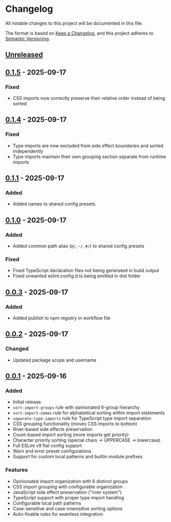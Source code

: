 # Changelog

All notable changes to this project will be documented in this file.

The format is based on [Keep a Changelog](https://keepachangelog.com/en/1.0.0/),
and this project adheres to [Semantic Versioning](https://semver.org/spec/v2.0.0.html).

## [Unreleased]

## [0.1.5] - 2025-09-17

### Fixed

- CSS imports now correctly preserve their relative order instead of being sorted

## [0.1.4] - 2025-09-17

### Fixed

- Type imports are now excluded from side effect boundaries and sorted independently
- Type imports maintain their own grouping section separate from runtime imports

## [0.1.1] - 2025-09-17

### Added

- Added names to shared config presets.

## [0.1.0] - 2025-09-17

### Added

- Added common path alias (`@/`, `~/`, `#/`) to shared config presets

### Fixed

- Fixed TypeScript declaration files not being generated in build output
- Fixed unwanted eslint.config.d.ts being emitted in dist folder

## [0.0.3] - 2025-09-17

### Added

- Added publish to npm registry in workflow file

## [0.0.2] - 2025-09-17

### Changed

- Updated package scope and username

## [0.0.1] - 2025-09-16

### Added

- Initial release.
- `sort-import-groups` rule with opinionated 6-group hierarchy
- `sort-import-names` rule for alphabetical sorting within import statements
- `separate-type-imports` rule for TypeScript type import separation
- CSS grouping functionality (moves CSS imports to bottom)
- River-based side effects preservation
- Count-based import sorting (more imports get priority)
- Character priority sorting (special chars → UPPERCASE → lowercase)
- Full ESLint v9 flat config support
- Warn and error preset configurations
- Support for custom local patterns and builtin module prefixes

### Features

- Opinionated import organization with 6 distinct groups
- CSS import grouping with configurable organization
- JavaScript side effect preservation ("river system")
- TypeScript support with proper type import handling
- Configurable local path patterns
- Case-sensitive and case-insensitive sorting options
- Auto-fixable rules for seamless integration

[unreleased]: https://github.com/kamiya4047/eslint-plugin-pretty-import/compare/v0.1.5...HEAD
[0.1.5]: https://github.com/kamiya4047/eslint-plugin-pretty-import/releases/tag/v0.1.5
[0.1.4]: https://github.com/kamiya4047/eslint-plugin-pretty-import/releases/tag/v0.1.4
[0.1.1]: https://github.com/kamiya4047/eslint-plugin-pretty-import/releases/tag/v0.1.1
[0.1.0]: https://github.com/kamiya4047/eslint-plugin-pretty-import/releases/tag/v0.1.0
[0.0.3]: https://github.com/kamiya4047/eslint-plugin-pretty-import/releases/tag/v0.0.3
[0.0.2]: https://github.com/kamiya4047/eslint-plugin-pretty-import/releases/tag/v0.0.2
[0.0.1]: https://github.com/kamiya4047/eslint-plugin-pretty-import/releases/tag/v0.0.1

